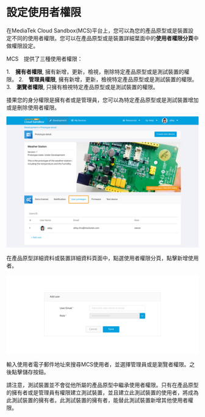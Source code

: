 # 設定使用者權限

在MediaTek Cloud Sandbox(MCS)平台上，您可以為您的產品原型或是裝置設定不同的使用者權限。您可以在產品原型或是裝置詳細葉面中的**使用者權限分頁**中做權限設定。


MCS　提供了三種使用者權限：

1.　**擁有者權限**, 擁有新增，更新，檢視，刪除特定產品原型或是測試裝置的權限。
2.　**管理員權限**, 擁有新增，更新，檢視特定產品原型或是測試裝置的權限。
3.　**瀏覽者權限**, 只擁有檢視特定產品原型或是測試裝置的權限。


捼果您的身分權限是擁有者或是管理員，您可以為特定產品原型或是測試裝置增加或是刪除使用者權限。


![](../images/UP/up01.JPG)

在產品原型詳細資料或裝置詳細資料頁面中，點選使用者權限分頁，點擊新增使用者。

![](../images/UP/up02.JPG)

輸入使用者電子郵件地址來搜尋MCS使用者，並選擇管理員或是瀏覽者權限。之後點擊儲存按鈕。

請注意，測試裝置並不會從他所屬的產品原型中繼承使用者權限。只有在產品原型的擁有者或是管理員有權限建立測試裝置，並且建立此測試裝置的使用者，將成為此測試裝置的擁有者。此測試裝置的擁有者，能替此測試裝置新增其他使用者權限。

